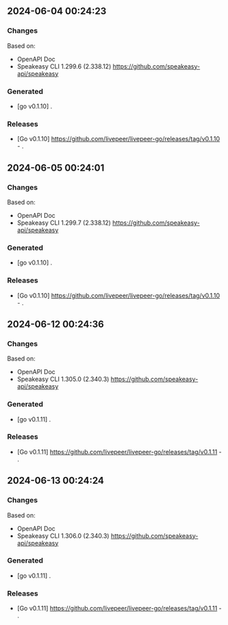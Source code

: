 

## 2024-06-04 00:24:23
### Changes
Based on:
- OpenAPI Doc  
- Speakeasy CLI 1.299.6 (2.338.12) https://github.com/speakeasy-api/speakeasy
### Generated
- [go v0.1.10] .
### Releases
- [Go v0.1.10] https://github.com/livepeer/livepeer-go/releases/tag/v0.1.10 - .

## 2024-06-05 00:24:01
### Changes
Based on:
- OpenAPI Doc  
- Speakeasy CLI 1.299.7 (2.338.12) https://github.com/speakeasy-api/speakeasy
### Generated
- [go v0.1.10] .
### Releases
- [Go v0.1.10] https://github.com/livepeer/livepeer-go/releases/tag/v0.1.10 - .

## 2024-06-12 00:24:36
### Changes
Based on:
- OpenAPI Doc  
- Speakeasy CLI 1.305.0 (2.340.3) https://github.com/speakeasy-api/speakeasy
### Generated
- [go v0.1.11] .
### Releases
- [Go v0.1.11] https://github.com/livepeer/livepeer-go/releases/tag/v0.1.11 - .

## 2024-06-13 00:24:24
### Changes
Based on:
- OpenAPI Doc  
- Speakeasy CLI 1.306.0 (2.340.3) https://github.com/speakeasy-api/speakeasy
### Generated
- [go v0.1.11] .
### Releases
- [Go v0.1.11] https://github.com/livepeer/livepeer-go/releases/tag/v0.1.11 - .